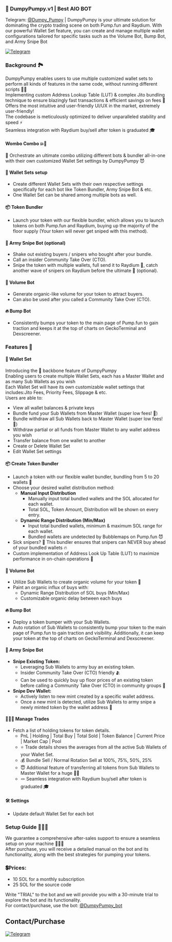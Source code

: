 ### 🍄 DumpyPumpy.v1 | Best AIO BOT
Telegram: [@Dumpy_Pumpy](https://t.me/Dumpy_Pumpy) | DumpyPumpy is your ultimate solution for dominating the crypto trading scene on both Pump.fun and Raydium. With our powerful Wallet Set feature, you can create and manage multiple wallet configurations tailored for specific tasks such as the Volume Bot, Bump Bot, and Army Snipe Bot


[![Telegram](https://img.shields.io/badge/Telegram-DumpyPumpy-blueviolet?style=for-the-badge&logo=telegram&logoColor=white)](https://t.me/DumpyPumpy_bot)


### Background 🏞
DumpyPumpy enables users to use multiple customized wallet sets to perform all kinds of features in the same code, without running different scripts 😵‍💫  
Implementing custom Address Lookup Table (LUT) & complex Jito bundling technique to ensure blazingly fast transactions & efficient savings on fees 💸  
Offers the most intuitive and user-friendly UI/UX in the market, extremely user-friendly!  
The codebase is meticulously optimized to deliver unparalleled stability and speed ⚡  
Seamless integration with Raydium buy/sell after token is graduated 🎓  

#### Wombo Combo 💥🥊
🔮 Orchestrate an ultimate combo utilizing different bots & bundler all-in-one with their own customized Wallet Set settings by DumpyPumpy 😈

#### 👛 Wallet Sets setup
- Create different Wallet Sets with their own respective settings specifically for each bot like Token Bundler, Army Snipe Bot & etc.
- One Wallet Set can be shared among multiple bots as well.

#### 📦 Token Bundler
- Launch your token with our flexible bundler, which allows you to launch tokens on both Pump.fun and Raydium, buying up the majority of the floor supply (Your token will never get sniped with this method).

#### 🔫 Army Snipe Bot (optional)
- Shake out existing buyers / snipers who bought after your bundle.
- Call an insider Community Take Over (CTO).
- Snipe the token with multiple wallets, full send it to Raydium 🚀, catch another wave of snipers on Raydium before the ultimate 💩 (optional).

#### 🌊 Volume Bot
- Generate organic-like volume for your token to attract buyers.
- Can also be used after you called a Community Take Over (CTO).

#### 🔥 Bump Bot
- Consistently bumps your token to the main page of Pump.fun to gain traction and keeps it at the top of charts on GeckoTerminal and Dexscreener.

### Features 📜

#### 👛 Wallet Set
Introducing the 🦴 backbone feature of DumpyPumpy  
Enabling users to create multiple Wallet Sets, each has a Master Wallet and as many Sub Wallets as you wish  
Each Wallet Set will have its own customizable wallet settings that includes:Jito Fees, Priority Fees, Slippage & etc.  
Users are able to:
- View all wallet balances & private keys
- Bundle fund your Sub Wallets from Master Wallet (super low fees! 🤑)
- Bundle withdraw all Sub Wallets back to Master Wallet (super low fees! 🤑)
- Withdraw partial or all funds from Master Wallet to any wallet address you wish
- Transfer balance from one wallet to another
- Create or Delete Wallet Set
- Edit Wallet Set settings

#### 📦 Create Token Bundler
- Launch a token with our flexible wallet bundler, bundling from 5 to 20 wallets 👛
- Choose your desired wallet distribution method:
  - **Manual Input Distribution**
    - Manually input total bundled wallets and the SOL allocated for each wallet.
    - Total SOL, Token Amount, Distribution will be shown on every entry.
  - **Dynamic Range Distribution (Min/Max)**
    - Input total bundled wallets, minimum & maximum SOL range for each wallet.
    - Bundled wallets are undetected by Bubblemaps on Pump.fun 😈
- Sick snipers? 🔫 This bundler ensures that snipers can NEVER buy ahead of your bundled wallets 🔥
- Custom implementation of Address Look Up Table (LUT) to maximize performance in on-chain operations 🚀

#### 🌊 Volume Bot
- Utilize Sub Wallets to create organic volume for your token 🥬
- Paint an organic influx of buys with:
  - Dynamic Range Distribution of SOL buys (Min/Max)
  - Customizable organic delay between each buys

#### 🔥 Bump Bot
- Deploy a token bumper with your Sub Wallets.
- Auto rotation of Sub Wallets to consistently bump your token to the main page of Pump.fun to gain traction and visibility. Additionally, it can keep your token at the top of charts on GeckoTerminal and Dexscreener.

#### 🔫 Army Snipe Bot
- **Snipe Existing Token:**
  - Leveraging Sub Wallets to army buy an existing token.
  - Insider Community Take Over (CTO) friendly 🫂
  - Can be used to quickly buy up floor prices of an existing token before calling a Community Take Over (CTO) in community groups 🤫
- **Snipe Dev Wallet:**
  - Actively listen to new mint created by a specific wallet address.
  - Once a new mint is detected, utilize Sub Wallets to army snipe a newly minted token by the wallet address 🎯

#### 👨🏼‍💻 Manage Trades
- Fetch a list of holding tokens for token details.
  - PnL | Holding | Total Buy | Total Sold | Token Balance | Current Price | Market Cap | Pool
  - ⭐ Trade details shows the averages from all the active Sub Wallets of your Wallet Set.
  - 💰 Bundle Sell / Normal Rotation Sell at 100%, 75%, 50%, 25%
  - 😇 Additional feature of transferring all tokens from Sub Wallets to Master Wallet for a huge 💩🚽
  - 🪢 Seamless integration with Raydium buy/sell after token is graduated 🎓

#### 🛠 Settings
- Update default Wallet Set for each bot

### Setup Guide 👨🏻‍🦯
We guarantee a comprehensive after-sales support to ensure a seamless setup on your machine 🍼👶🏾  
After purchase, you will receive a detailed manual on the bot and its functionality, along with the best strategies for pumping your tokens.

### 💲Prices: 
- 10 SOL for a monthly subscription
- 25 SOL for the source code

Write "TRIAL" to the bot and we will provide you with a 30-minute trial to explore the bot and its functionality.  
For contact/purchase, use the bot: [@DumpyPumpy_bot](https://t.me/DumpyPumpy_bot)

## Contact/Purchase
[![Telegram](https://img.shields.io/badge/Telegram-DumpyPumpy-blueviolet?style=for-the-badge&logo=telegram&logoColor=white)](https://t.me/DumpyPumpy_bot)



